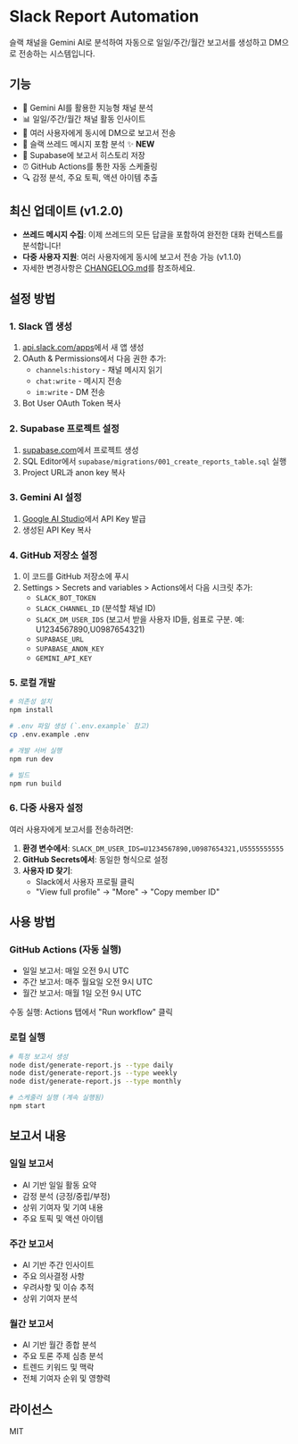 # Slack Report Automation

슬랙 채널을 Gemini AI로 분석하여 자동으로 일일/주간/월간 보고서를 생성하고 DM으로 전송하는 시스템입니다.

## 기능

- 🤖 Gemini AI를 활용한 지능형 채널 분석
- 📊 일일/주간/월간 채널 활동 인사이트
- 📨 여러 사용자에게 동시에 DM으로 보고서 전송
- 🧵 슬랙 쓰레드 메시지 포함 분석 ✨ **NEW**
- 💾 Supabase에 보고서 히스토리 저장
- ⏰ GitHub Actions를 통한 자동 스케줄링
- 🔍 감정 분석, 주요 토픽, 액션 아이템 추출

## 최신 업데이트 (v1.2.0)

- **쓰레드 메시지 수집**: 이제 쓰레드의 모든 답글을 포함하여 완전한 대화 컨텍스트를 분석합니다!
- **다중 사용자 지원**: 여러 사용자에게 동시에 보고서 전송 가능 (v1.1.0)
- 자세한 변경사항은 [CHANGELOG.md](CHANGELOG.md)를 참조하세요.

## 설정 방법

### 1. Slack 앱 생성

1. [api.slack.com/apps](https://api.slack.com/apps)에서 새 앱 생성
2. OAuth & Permissions에서 다음 권한 추가:
   - `channels:history` - 채널 메시지 읽기
   - `chat:write` - 메시지 전송
   - `im:write` - DM 전송
3. Bot User OAuth Token 복사

### 2. Supabase 프로젝트 설정

1. [supabase.com](https://supabase.com)에서 프로젝트 생성
2. SQL Editor에서 `supabase/migrations/001_create_reports_table.sql` 실행
3. Project URL과 anon key 복사

### 3. Gemini AI 설정

1. [Google AI Studio](https://makersuite.google.com/app/apikey)에서 API Key 발급
2. 생성된 API Key 복사

### 4. GitHub 저장소 설정

1. 이 코드를 GitHub 저장소에 푸시
2. Settings > Secrets and variables > Actions에서 다음 시크릿 추가:
   - `SLACK_BOT_TOKEN`
   - `SLACK_CHANNEL_ID` (분석할 채널 ID)
   - `SLACK_DM_USER_IDS` (보고서 받을 사용자 ID들, 쉼표로 구분. 예: U1234567890,U0987654321)
   - `SUPABASE_URL`
   - `SUPABASE_ANON_KEY`
   - `GEMINI_API_KEY`

### 5. 로컬 개발

```bash
# 의존성 설치
npm install

# .env 파일 생성 (`.env.example` 참고)
cp .env.example .env

# 개발 서버 실행
npm run dev

# 빌드
npm run build
```

### 6. 다중 사용자 설정

여러 사용자에게 보고서를 전송하려면:

1. **환경 변수에서**: `SLACK_DM_USER_IDS=U1234567890,U0987654321,U5555555555`
2. **GitHub Secrets에서**: 동일한 형식으로 설정
3. **사용자 ID 찾기**:
   - Slack에서 사용자 프로필 클릭
   - "View full profile" → "More" → "Copy member ID"

## 사용 방법

### GitHub Actions (자동 실행)

- 일일 보고서: 매일 오전 9시 UTC
- 주간 보고서: 매주 월요일 오전 9시 UTC  
- 월간 보고서: 매월 1일 오전 9시 UTC

수동 실행: Actions 탭에서 "Run workflow" 클릭

### 로컬 실행

```bash
# 특정 보고서 생성
node dist/generate-report.js --type daily
node dist/generate-report.js --type weekly
node dist/generate-report.js --type monthly

# 스케줄러 실행 (계속 실행됨)
npm start
```

## 보고서 내용

### 일일 보고서
- AI 기반 일일 활동 요약
- 감정 분석 (긍정/중립/부정)
- 상위 기여자 및 기여 내용
- 주요 토픽 및 액션 아이템

### 주간 보고서
- AI 기반 주간 인사이트
- 주요 의사결정 사항
- 우려사항 및 이슈 추적
- 상위 기여자 분석

### 월간 보고서
- AI 기반 월간 종합 분석
- 주요 토론 주제 심층 분석
- 트렌드 키워드 및 맥락
- 전체 기여자 순위 및 영향력

## 라이선스

MIT